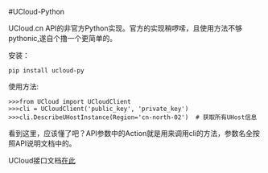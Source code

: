 #UCloud-Python

UCloud.cn API的非官方Python实现。官方的实现稍啰嗦，且使用方法不够pythonic,遂自个撸一个更简单的。

安装：

    pip install ucloud-py

使用方法:
    
    >>>from UCloud import UCloudClient
    >>>cli = UCloudClient('public_key', 'private_key')
    >>>cli.DescribeUHostInstance(Region='cn-north-02')  # 获取所有UHost信息

看到这里，应该懂了吧？API参数中的Action就是用来调用cli的方法，参数名全按照API说明文档中的。

UCloud接口文档[在此](http://docs.ucloud.cn/api/apilist.html)
